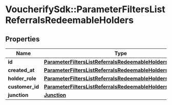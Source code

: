 # VoucherifySdk::ParameterFiltersListReferralsRedeemableHolders

## Properties

| Name | Type | Description | Notes |
| ---- | ---- | ----------- | ----- |
| **id** | [**ParameterFiltersListReferralsRedeemableHoldersId**](ParameterFiltersListReferralsRedeemableHoldersId.md) |  | [optional] |
| **created_at** | [**ParameterFiltersListReferralsRedeemableHoldersCreatedAt**](ParameterFiltersListReferralsRedeemableHoldersCreatedAt.md) |  | [optional] |
| **holder_role** | [**ParameterFiltersListReferralsRedeemableHoldersHolderRole**](ParameterFiltersListReferralsRedeemableHoldersHolderRole.md) |  | [optional] |
| **customer_id** | [**ParameterFiltersListReferralsRedeemableHoldersCustomerId**](ParameterFiltersListReferralsRedeemableHoldersCustomerId.md) |  | [optional] |
| **junction** | [**Junction**](Junction.md) |  | [optional] |

